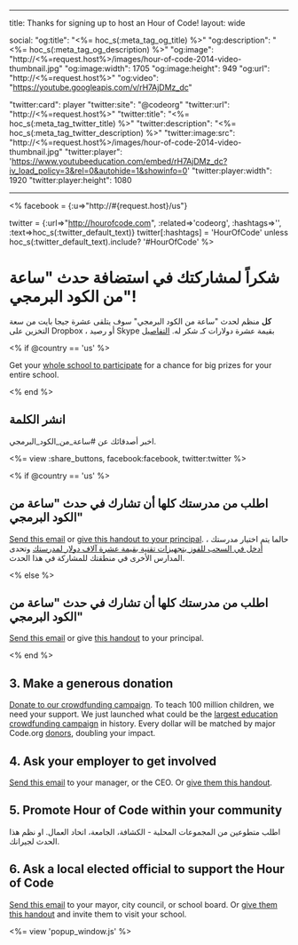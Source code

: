 * * *

title: Thanks for signing up to host an Hour of Code! layout: wide

social: "og:title": "<%= hoc_s(:meta_tag_og_title) %>" "og:description": "<%= hoc_s(:meta_tag_og_description) %>" "og:image": "http://<%=request.host%>/images/hour-of-code-2014-video-thumbnail.jpg" "og:image:width": 1705 "og:image:height": 949 "og:url": "http://<%=request.host%>" "og:video": "https://youtube.googleapis.com/v/rH7AjDMz_dc"

"twitter:card": player "twitter:site": "@codeorg" "twitter:url": "http://<%=request.host%>" "twitter:title": "<%= hoc_s(:meta_tag_twitter_title) %>" "twitter:description": "<%= hoc_s(:meta_tag_twitter_description) %>" "twitter:image:src": "http://<%=request.host%>/images/hour-of-code-2014-video-thumbnail.jpg" "twitter:player": 'https://www.youtubeeducation.com/embed/rH7AjDMz_dc?iv_load_policy=3&rel=0&autohide=1&showinfo=0' "twitter:player:width": 1920 "twitter:player:height": 1080

* * *

<% facebook = {:u=>"http://#{request.host}/us"}

twitter = {:url=>"http://hourofcode.com", :related=>'codeorg', :hashtags=>'', :text=>hoc_s(:twitter_default_text)} twitter[:hashtags] = 'HourOfCode' unless hoc_s(:twitter_default_text).include? '#HourOfCode' %>

# شكراً لمشاركتك في استضافة حدث "ساعة من الكود البرمجي"!

**كل** منظم لحدث "ساعة من الكود البرمجي" سوف يتلقى عشرة جيجا بايت من سعة التخزين على Dropbox ، أو رصيد Skype بقيمة عشرة دولارات كـ شكر له. [التفاصيل](/prizes)

<% if @country == 'us' %>

Get your [whole school to participate](/us/prizes) for a chance for big prizes for your entire school.

<% end %>

## انشر الكلمة

اخبر أصدقائك عن #ساعة_من_الكود_البرمجي.

<%= view :share_buttons, facebook:facebook, twitter:twitter %>

<% if @country == 'us' %>

## اطلب من مدرستك كلها أن تشارك في حدث "ساعة من الكود البرمجي"

[Send this email](/resources#email) or [give this handout to your principal](/files/schools-handout.pdf). حالما يتم اختيار مدرستك ، [أدخل في السحب للفوز بتجهيزات تقنية بقيمة عشرة آلاف دولار لمدرستك](/prizes) وتحدى المدارس الأخرى في منطقتك للمشاركة في هذا الحدث.

<% else %>

## اطلب من مدرستك كلها أن تشارك في حدث "ساعة من الكود البرمجي"

[Send this email](/resources#email) or give [this handout](/files/schools-handout.pdf) to your principal.

<% end %>

## 3. Make a generous donation

[Donate to our crowdfunding campaign](http://code.org/donate). To teach 100 million children, we need your support. We just launched what could be the [largest education crowdfunding campaign](http://code.org/donate) in history. Every dollar will be matched by major Code.org [donors](http://code.org/about/donors), doubling your impact.

## 4. Ask your employer to get involved

[Send this email](/resources#email) to your manager, or the CEO. Or [give them this handout](/resources/hoc-one-pager.pdf).

## 5. Promote Hour of Code within your community

اطلب متطوعين من المجموعات المحلبة - الكشافة، الجامعة، اتحاد العمال. او نظم هذا الحدث لجيرانك.

## 6. Ask a local elected official to support the Hour of Code

[Send this email](/resources#politicians) to your mayor, city council, or school board. Or [give them this handout](/resources/hoc-one-pager.pdf) and invite them to visit your school.

<%= view 'popup_window.js' %>